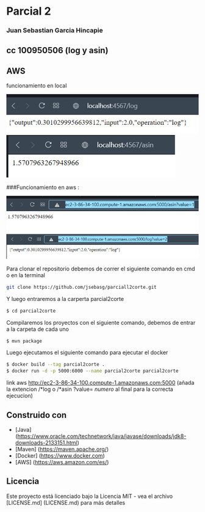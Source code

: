 # Parcial 2
### Juan Sebastian Garcia Hincapie 
## cc 100950506 (log y asin)  
## AWS
funcionamiento en local

![img/img1.png](img/img1.png)
![img/img2.png](img/img2.png)

###Funcionamiento en aws : 
 
![img/img3.png](img/img3.png)
![img/img4.png](img/img4.png)

Para clonar el repositorio debemos de correr el siguiente comando en cmd o en la terminal 

```sh
git clone https://github.com/jsebasg/parciall2corte.git
 ```

 Y luego entraremos a la carperta parcial2corte

```sh
$ cd parcial2corte
 ```
Compilaremos los proyectos con el siguiente comando, debemos de entrar a la carpeta de cada uno

 ```sh
$ mvn package
 ```
Luego ejecutamos el siguiente comando para ejecutar el docker

```sh
$ docker build --tag parcial2corte .
$ docker run -d -p 5000:6000 --name parcial2corte parcial2corte
 ```

link aws 
http://ec2-3-86-34-100.compute-1.amazonaws.com:5000 (añada la extencion /*log o /*asin ?value= *numero* al final para la correcta ejecucion)


## Construido con

* [Java] (https://www.oracle.com/technetwork/java/javase/downloads/jdk8-downloads-2133151.html)
* [Maven] (https://maven.apache.org/)
* [Docker] (https://www.docker.com)
* [AWS] (https://aws.amazon.com/es/)

## Licencia

Este proyecto está licenciado bajo la Licencia MIT - vea el archivo [LICENSE.md] (LICENSE.md) para más detalles

